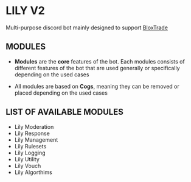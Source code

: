 # LILY V2

Multi-purpose discord bot mainly designed to support [BloxTrade](discord.gg/bloxtrade)

## MODULES
- __Modules__ are the __core__ features of the bot. Each modules consists of different features of the bot that are used generally or specifically depending on the used cases

- All modules are based on __Cogs__, meaning they can be removed or placed depending on the used cases

## LIST OF AVAILABLE MODULES
- Lily Moderation
- Lily Response
- Lily Management
- Lily Rulesets
- Lily Logging
- Lily Utility
- Lily Vouch
- Lily Algorthims